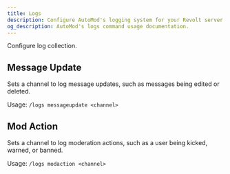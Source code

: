 ```yaml
---
title: Logs
description: Configure AutoMod's logging system for your Revolt server. Track moderation actions, user infractions, and server events.
og_description: AutoMod's logs command usage documentation.
---
```


Configure log collection.

## Message Update

Sets a channel to log message updates, such as messages being edited or deleted.

Usage: `/logs messageupdate <channel>`

## Mod Action

Sets a channel to log moderation actions, such as a user being kicked, warned, or banned.

Usage: `/logs modaction <channel>`
